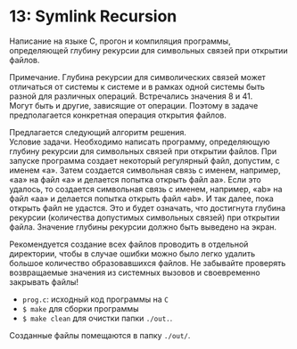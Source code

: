 # 13: Symlink Recursion

Написание на языке C, прогон и компиляция программы, определяющей глубину рекурсии для
символьных связей при открытии файлов.  

Примечание. Глубина рекурсии для символических связей может отличаться от системы к системе
и в рамках одной системы быть разной для различных операций. Встречались значения 8 и 41.  
Могут быть и другие, зависящие от операции. Поэтому в задаче предполагается конкретная
операция открытия файлов.  

Предлагается следующий алгоритм решения.  
Условие задачи. Необходимо написать программу, определяющую глубину рекурсии для
символьных связей при открытии файлов. При запуске программа создает некоторый регулярный
файл, допустим, с именем «а». Затем создается символьная связь с именем, например, «aa» на
файл «a» и делается попытка открыть файл аа». Если это удалось, то создается символьная связь
с именем, например, «ab» на файл «aa» и делается попытка открыть файл «ab». И так далее,
пока открыть файл не удастся. Это и будет означать, что достигнyта глубина рекурсии (количества
допустимых символьных связей) при открытии файла. Значение глубины рекурсии должно быть
выведено на экран.  

Рекомендуется создание всех файлов проводить в отдельной директории, чтобы в случае ошибки
можно было легко удалить большое количество образовавшихся файлов. Не забывайте проверять
возвращаемые значения из системных вызовов и своевременно закрывать файлы!  

- `prog.c`: исходный код программы на `C`
- `$ make` для сборки программы
- `$ make clean` для очистки папки `./out.`.

Созданные файлы помещаются в папку `./out/`.